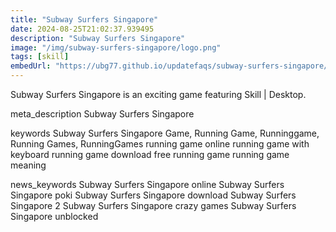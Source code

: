 ```yaml
---
title: "Subway Surfers Singapore"
date: 2024-08-25T21:02:37.939495
description: "Subway Surfers Singapore"
image: "/img/subway-surfers-singapore/logo.png"
tags: [skill]
embedUrl: "https://ubg77.github.io/updatefaqs/subway-surfers-singapore/"
---
```


Subway Surfers Singapore is an exciting game featuring Skill | Desktop.

meta_description
Subway Surfers Singapore


keywords
Subway Surfers Singapore Game, Running Game, Runninggame, Running Games, RunningGames running game online running game with keyboard running game download free running game running game meaning


news_keywords
Subway Surfers Singapore online Subway Surfers Singapore poki Subway Surfers Singapore download Subway Surfers Singapore 2 Subway Surfers Singapore crazy games Subway Surfers Singapore unblocked

